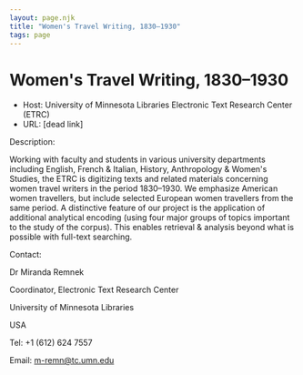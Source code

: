 ```yaml
---
layout: page.njk
title: "Women's Travel Writing, 1830–1930"
tags: page
---
```

# Women's Travel Writing, 1830–1930








* Host: University of Minnesota Libraries Electronic Text Research Center (ETRC)
* URL: [dead link]



Description:


Working with faculty and students in various
 university departments including English, French & Italian, History,
 Anthropology & Women's Studies, the ETRC is digitizing texts and related
 materials concerning women travel writers in the period 1830–1930. We
 emphasize American women travellers, but include selected European women
 travellers from the same period. A distinctive feature of our project is
 the application of additional analytical encoding (using four major
 groups of topics important to the study of the corpus). This enables
 retrieval & analysis beyond what is possible with full-text searching.
 



Contact:



Dr Miranda Remnek


Coordinator, Electronic Text Research Center


University of Minnesota Libraries


USA


Tel: +1 (612) 624 7557


Email: [m-remn@tc.umn.edu](mailto:m-remn@tc.umn.edu)





